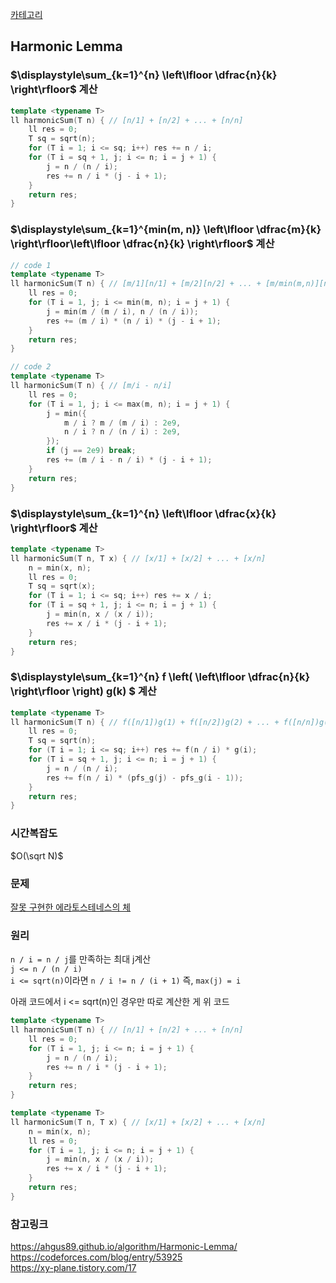 [카테고리](/README.md)
## Harmonic Lemma
### $\displaystyle\sum_{k=1}^{n} \left\lfloor \dfrac{n}{k} \right\rfloor$ 계산
```cpp
template <typename T>
ll harmonicSum(T n) { // [n/1] + [n/2] + ... + [n/n]
    ll res = 0;
    T sq = sqrt(n);
    for (T i = 1; i <= sq; i++) res += n / i;
    for (T i = sq + 1, j; i <= n; i = j + 1) {
        j = n / (n / i);
        res += n / i * (j - i + 1);
    }
    return res;
}
```
### $\displaystyle\sum_{k=1}^{min(m, n)} \left\lfloor \dfrac{m}{k}  \right\rfloor\left\lfloor \dfrac{n}{k} \right\rfloor$ 계산
```cpp
// code 1
template <typename T>
ll harmonicSum(T n) { // [m/1][n/1] + [m/2][n/2] + ... + [m/min(m,n)][n/min(m,n)]
    ll res = 0;
    for (T i = 1, j; i <= min(m, n); i = j + 1) {
        j = min(m / (m / i), n / (n / i));
        res += (m / i) * (n / i) * (j - i + 1);
    }
    return res;
}

// code 2
template <typename T>
ll harmonicSum(T n) { // [m/i - n/i]
    ll res = 0;
    for (T i = 1, j; i <= max(m, n); i = j + 1) {
        j = min({
            m / i ? m / (m / i) : 2e9,
            n / i ? n / (n / i) : 2e9,
        });
        if (j == 2e9) break;
        res += (m / i - n / i) * (j - i + 1);
    }
    return res;
}
```
### $\displaystyle\sum_{k=1}^{n} \left\lfloor \dfrac{x}{k} \right\rfloor$ 계산
```cpp
template <typename T>
ll harmonicSum(T n, T x) { // [x/1] + [x/2] + ... + [x/n]
    n = min(x, n);
    ll res = 0;
    T sq = sqrt(x);
    for (T i = 1; i <= sq; i++) res += x / i;
    for (T i = sq + 1, j; i <= n; i = j + 1) {
        j = min(n, x / (x / i));
        res += x / i * (j - i + 1);
    }
    return res;
}
```
### $\displaystyle\sum_{k=1}^{n} f \left( \left\lfloor \dfrac{n}{k} \right\rfloor \right) g(k) $ 계산
```cpp
template <typename T>
ll harmonicSum(T n) { // f([n/1])g(1) + f([n/2])g(2) + ... + f([n/n])g(n)
    ll res = 0;
    T sq = sqrt(n);
    for (T i = 1; i <= sq; i++) res += f(n / i) * g(i);
    for (T i = sq + 1, j; i <= n; i = j + 1) {
        j = n / (n / i);
        res += f(n / i) * (pfs_g(j) - pfs_g(i - 1));
    }
    return res;
}
```
### 시간복잡도 
$O(\sqrt N)$   

### 문제
[잘못 구현한 에라토스테네스의 체](https://www.acmicpc.net/problem/15897)

### 원리
`n / i = n / j`를 만족하는 최대 j계산   
`j <= n / (n / i)`   
`i <= sqrt(n)`이라면 `n / i != n / (i + 1)` 즉, `max(j) = i`

아래 코드에서 i <= sqrt(n)인 경우만 따로 계산한 게 위 코드
```cpp
template <typename T>
ll harmonicSum(T n) { // [n/1] + [n/2] + ... + [n/n]
    ll res = 0;
    for (T i = 1, j; i <= n; i = j + 1) {
        j = n / (n / i);
        res += n / i * (j - i + 1);
    }
    return res;
}
```
```cpp
template <typename T>
ll harmonicSum(T n, T x) { // [x/1] + [x/2] + ... + [x/n]
    n = min(x, n);
    ll res = 0;
    for (T i = 1, j; i <= n; i = j + 1) {
        j = min(n, x / (x / i));
        res += x / i * (j - i + 1);
    }
    return res;
}
```

### 참고링크
https://ahgus89.github.io/algorithm/Harmonic-Lemma/   
https://codeforces.com/blog/entry/53925   
https://xy-plane.tistory.com/17   